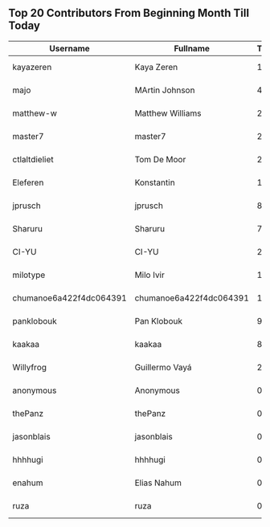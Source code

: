 ## Top 20 Contributors From Beginning Month Till Today ##
|Username|Fullname|Translated|DateJoined|Language|
|--------|--------|----------|----------|-------|
|kayazeren|Kaya Zeren|1164|2020-06-19T07:05:24Z|tr|
|majo|MArtin Johnson|485|2020-06-19T18:19:45Z|sv|
|matthew-w|Matthew Williams|253|2021-03-01T11:40:28.|en_AU|
|master7|master7|233|2020-06-19T18:20:39.|pl|
|ctlaltdieliet|Tom De Moor|219|2020-06-19T16:30:47Z|nl|
|Eleferen|Konstantin|144|2022-10-13T14:04:24Z|ru|
|jprusch|jprusch|81|2021-06-28T12:00:18.|de|
|Sharuru|Sharuru|74|2020-06-19T18:20:22.|zh_Hans|
|CI-YU|CI-YU|23|2022-11-16T02:14:58.|zh_Hant|
|milotype|Milo Ivir|13|2021-10-30T10:27:42.|hr|
|chumanoe6a422f4dc064391|chumanoe6a422f4dc064391|12|2023-08-07T16:48:44.|vi|
|panklobouk|Pan Klobouk|9|2023-04-19T11:34:10.|cs|
|kaakaa|kaakaa|8|2020-06-19T18:20:26Z|ja|
|Willyfrog|Guillermo Vayá|2|2020-06-24T18:46:47Z|es|
|anonymous|Anonymous|0|2020-06-10T18:34:14.||
|thePanz|thePanz|0|2020-06-19T18:18:53Z|it|
|jasonblais|jasonblais|0|2020-06-19T18:18:54Z||
|hhhhugi|hhhhugi|0|2020-06-19T18:18:56.||
|enahum|Elias  Nahum|0|2020-06-19T18:18:56Z|es|
|ruza|ruza|0|2020-06-19T18:18:57.||
